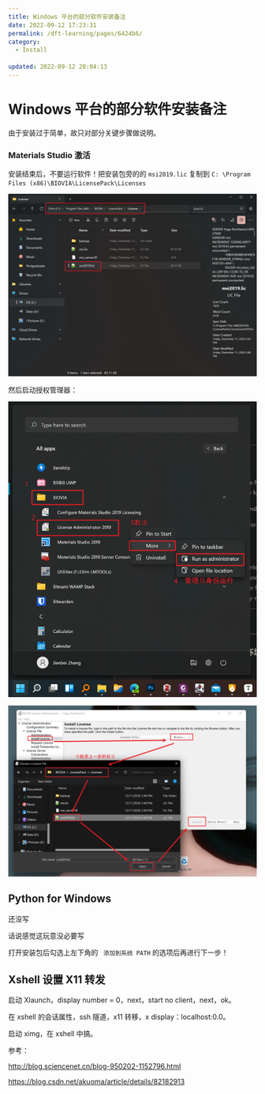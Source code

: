 ```yaml
---
title: Windows 平台的部分软件安装备注
date: 2022-09-12 17:23:31
permalink: /dft-learning/pages/6424b6/
category:
  - Install

updated: 2022-09-12 20:04:13
---
```


# Windows 平台的部分软件安装备注

由于安装过于简单，故只对部分关键步骤做说明。

### Materials Studio 激活

安装结束后，不要运行软件！把安装包旁的的 `msi2019.lic` 复制到 `C: \Program Files (x86)\BIOVIA\LicensePack\Licenses`

![image-20210913190855840](../../assets/7488b4869aad2b110bfff2effa063dc6.png)

然后启动授权管理器：

![image-20210913190616258](../../assets/1443f8e66c95a78827d048c7d7e89ef5.png)

![image-20210913191736535](../../assets/362168238c6600dcac8c0bfeb7738a13.png)

## Python for Windows

还没写

话说感觉这玩意没必要写

打开安装包后勾选上左下角的 ` 添加到系统 PATH` 的选项后再进行下一步！

## Xshell 设置 X11 转发

启动 Xlaunch，display number = 0，next，start no client，next，ok。

在 xshell 的会话属性，ssh 隧道，x11 转移，x display：localhost:0.0。

启动 ximg，在 xshell 中搞。

参考：

<http://blog.sciencenet.cn/blog-950202-1152796.html>

<https://blog.csdn.net/akuoma/article/details/82182913>

